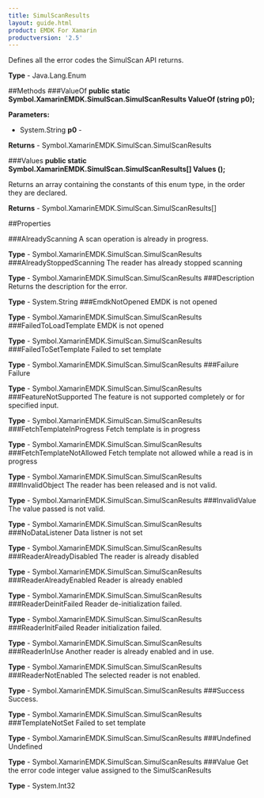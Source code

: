 ```yaml
---
title: SimulScanResults
layout: guide.html 
product: EMDK For Xamarin 
productversion: '2.5' 
---
```

Defines all the error codes the SimulScan API returns.

**Type** - Java.Lang.Enum

##Methods
###ValueOf
**public static Symbol.XamarinEMDK.SimulScan.SimulScanResults ValueOf (string p0);**



**Parameters:** 

* System.String **p0** - 

**Returns** - Symbol.XamarinEMDK.SimulScan.SimulScanResults

###Values
**public static Symbol.XamarinEMDK.SimulScan.SimulScanResults[] Values ();**

Returns an array containing the constants of this enum type, in the order they are declared.


**Returns** - Symbol.XamarinEMDK.SimulScan.SimulScanResults[]

##Properties

###AlreadyScanning
A scan operation is already in progress.

**Type** - Symbol.XamarinEMDK.SimulScan.SimulScanResults
###AlreadyStoppedScanning
The reader has already stopped scanning

**Type** - Symbol.XamarinEMDK.SimulScan.SimulScanResults
###Description
Returns the description for the error.

**Type** - System.String
###EmdkNotOpened
EMDK is not opened

**Type** - Symbol.XamarinEMDK.SimulScan.SimulScanResults
###FailedToLoadTemplate
EMDK is not opened

**Type** - Symbol.XamarinEMDK.SimulScan.SimulScanResults
###FailedToSetTemplate
Failed to set template

**Type** - Symbol.XamarinEMDK.SimulScan.SimulScanResults
###Failure
Failure

**Type** - Symbol.XamarinEMDK.SimulScan.SimulScanResults
###FeatureNotSupported
The feature is not supported completely or for specified input.


**Type** - Symbol.XamarinEMDK.SimulScan.SimulScanResults
###FetchTemplateInProgress
Fetch template is in progress


**Type** - Symbol.XamarinEMDK.SimulScan.SimulScanResults
###FetchTemplateNotAllowed
Fetch template not allowed while a read is in progress

**Type** - Symbol.XamarinEMDK.SimulScan.SimulScanResults
###InvalidObject
The reader has been released and is not valid.


**Type** - Symbol.XamarinEMDK.SimulScan.SimulScanResults
###InvalidValue
The value passed is not valid.

**Type** - Symbol.XamarinEMDK.SimulScan.SimulScanResults
###NoDataListener
Data listner is not set

**Type** - Symbol.XamarinEMDK.SimulScan.SimulScanResults
###ReaderAlreadyDisabled
The reader is already disabled

**Type** - Symbol.XamarinEMDK.SimulScan.SimulScanResults
###ReaderAlreadyEnabled
Reader is already enabled


**Type** - Symbol.XamarinEMDK.SimulScan.SimulScanResults
###ReaderDeinitFailed
Reader de-initialization failed.

**Type** - Symbol.XamarinEMDK.SimulScan.SimulScanResults
###ReaderInitFailed
Reader initialization failed.

**Type** - Symbol.XamarinEMDK.SimulScan.SimulScanResults
###ReaderInUse
Another reader is already enabled and in use.


**Type** - Symbol.XamarinEMDK.SimulScan.SimulScanResults
###ReaderNotEnabled
The selected reader is not enabled.

**Type** - Symbol.XamarinEMDK.SimulScan.SimulScanResults
###Success
Success.

**Type** - Symbol.XamarinEMDK.SimulScan.SimulScanResults
###TemplateNotSet
Failed to set template


**Type** - Symbol.XamarinEMDK.SimulScan.SimulScanResults
###Undefined
Undefined

**Type** - Symbol.XamarinEMDK.SimulScan.SimulScanResults
###Value
Get the error code integer value assigned to the SimulScanResults

**Type** - System.Int32


